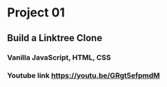 # Project 01

## Build a Linktree Clone

### Vanilla JavaScript, HTML, CSS

### Youtube link <https://youtu.be/GRgt5efpmdM>
